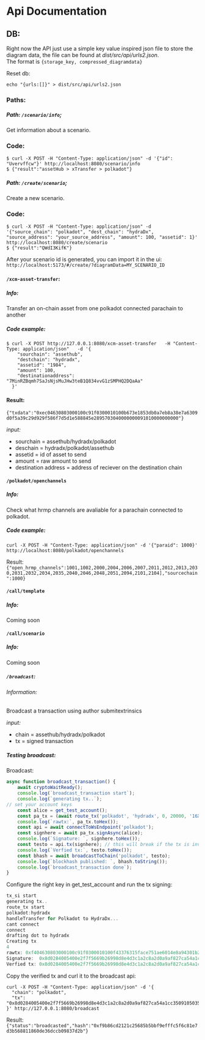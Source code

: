 # Api Documentation


## DB:    
Right now the API just use a simple key value inspired json file to store the diagram data, the file can be found at *dist/src/api/urls2.json*.   
The format is `{storage_key, compressed_diagramdata}`  
    
 Reset db:   
 ```shell
 echo "{urls:[]}" > dist/src/api/urls2.json
 ```


### Paths:  

##### Path: `/scenario/info`;   
Get information about a scenario.  

### Code:
```shell
$ curl -X POST -H "Content-Type: application/json" -d '{"id": "Uvervffcw"}' http://localhost:8080/scenario/info
$ {"result":"assetHub > xTransfer > polkadot"}
```

##### Path: `/create/scenario`;   
Create a new scenario.  
### Code:
```shell
$ curl -X POST -H "Content-Type: application/json" -d '{"source_chain": "polkadot", "dest_chain": "hydraDx", "source_address": "your_source_address", "amount": 100, "assetid": 1}' http://localhost:8080/create/scenario
$ {"result":"QWdI3KifK"}
```
    
After your scenario id is generated, you can import it in the ui:   
`http://localhost:5173/#/create/?diagramData=MY_SCENARIO_ID`
    


#### `/xcm-asset-transfer`:  

##### Info:  
Transfer an on-chain asset from one polkadot connected parachain to another


##### Code example:   
```shell
$ curl -X POST http://127.0.0.1:8080/xcm-asset-transfer   -H "Content-Type: application/json"   -d '{
    "sourchain": "assethub",
    "destchain": "hydradx",
    "assetid": "1984",
    "amount": 100,
    "destinationaddress": "7MinRZBqmh7SaJsNjsMuJHw3teB1Q834vvG1zSMPHQ2DQaAa"
  }'
```  
#### Result:  
`{"txdata":"0xec04630803000100c91f0300010100b673e1853db0a7eb8a38e7a6309d0f5a39c29d929f586f7d5d1e588845e2895703040000000091010000000000"}
`

*input:*   
- sourchain = assethub/hydradx/polkadot    
- deschain = hydradx/polkadot/assethub   
- assetid = id of asset to send   
- amount = raw amount to send   
- destination address = address of reciever on the destination chain  



#### `/polkadot/openchannels`  

##### Info:  
Check what hrmp channels are avaliable for a parachain connected to polkadot.  



##### Code example:   
```shell
curl -X POST -H "Content-Type: application/json" -d '{"paraid": 1000}' http://localhost:8080/polkadot/openchannels              
```

Result: 
`{"open_hrmp_channels":1001,1002,2000,2004,2006,2007,2011,2012,2013,2030,2031,2032,2034,2035,2040,2046,2048,2051,2094,2101,2104],"sourcechain":1000}`


#### `/call/template`  

##### Info:  
Coming soon


#### `/call/scenario`  

##### Info:  
Coming soon



##### `/broadcast`:

###### Information:  
Broadcast a transaction using author submitextrinsics 

*input:*   
- chain = assethub/hydradx/polkadot    
- tx = signed transaction   

##### Testing broadcast:
Broadcast:

```typescript
async function broadcast_transaction() {
    await cryptoWaitReady();
    console.log(`broadcast_transaction start`);
    console.log(`generating tx..`);
// set your account keys
    const alice = get_test_account();
    const pa_tx = (await route_tx('polkadot', 'hydradx', 0, 20000, '16XByL4WpQ4mXzT2D8Fb3vmTLWfHu7QYh5wXX34GvahwPotJ'));
    console.log(`rawtx:`, pa_tx.toHex());
    const api = await connectToWsEndpoint('polkadot');
    const signhere = await pa_tx.signAsync(alice);
    console.log(`Signature: `, signhere.toHex());
    const testo = api.tx(signhere); // this will break if the tx is invalid
    console.log(`Verfied tx:`, testo.toHex());
    const bhash = await broadcastToChain('polkadot', testo);
    console.log(`blockhash published: `, bhash.toString());
    console.log(`broadcast_transaction done`);
}
```

Configure the right key in get_test_account and run the tx signing:
```ts
tx_si start
generating tx..
route_tx start
polkadot:hydradx
handleTransfer for Polkadot to HydraDx...
cant connect
connect
drafting dot to hydradx
Creating tx
4
rawtx: 0xf404630803000100c91f0300010100f43376315face751ae6014e8a94301b2c27c0bc4a234e9997ed2c856d13d3d2f030400000000823801000000000000
Signature:  0x8d0284005400e2f7f5669b26998d8e4d3c1a2c8a2d0a9af827ca54a1cc3509105035c32e01286f7090ae34a1e3b8827ef9c035ede86a2b3e5c16bb6df072541327c7797d07e5934e245ae7c9ce199b2212fe559ff2df0a9ad1d66421aa3828223d8b2e9c8b45020400630803000100c91f0300010100f43376315face751ae6014e8a94301b2c27c0bc4a234e9997ed2c856d13d3d2f030400000000823801000000000000
Verfied tx: 0x8d0284005400e2f7f5669b26998d8e4d3c1a2c8a2d0a9af827ca54a1cc3509105035c32e01286f7090ae34a1e3b8827ef9c035ede86a2b3e5c16bb6df072541327c7797d07e5934e245ae7c9ce199b2212fe559ff2df0a9ad1d66421aa3828223d8b2e9c8b45020400630803000100c91f0300010100f43376315face751ae6014e8a94301b2c27c0bc4a234e9997ed2c856d13d3d2f030400000000823801000000000000
```

Copy the verified tx and curl it to the broadcast api:

```shell
curl -X POST -H "Content-Type: application/json" -d '{
  "chain": "polkadot",
  "tx": "0x8d0284005400e2f7f5669b26998d8e4d3c1a2c8a2d0a9af827ca54a1cc3509105035c32e01286f7090ae34a1e3b8827ef9c035ede86a2b3e5c16bb6df072541327c7797d07e5934e245ae7c9ce199b2212fe559ff2df0a9ad1d66421aa3828223d8b2e9c8b45020400630803000100c91f0300010100f43376315face751ae6014e8a94301b2c27c0bc4a234e9997ed2c856d13d3d2f030400000000823801000000000000"
}' http://127.0.0.1:8080/broadcast
```

Result:  
`{"status":"broadcasted","hash":"0xf9b86cd2121c25685b5bbf9efffc5f6c81e7d3b568811860de36dccb09837d2b"}`

